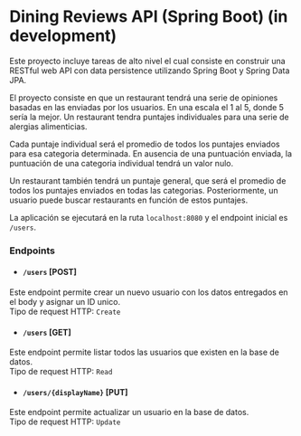 # Dining Reviews API (Spring Boot) (in development)

Este proyecto incluye tareas de alto nivel el cual consiste en construir una RESTful web API con data persistence utilizando Spring Boot y Spring Data JPA. 

El proyecto consiste en que un restaurant tendrá una serie de opiniones basadas en las enviadas por los usuarios. En una escala el 1 al 5, donde 5 sería la mejor. Un restaurant tendra puntajes individuales para una serie de alergias alimenticias. 

Cada puntaje individual será el promedio de todos los puntajes enviados para esa categoria determinada. En ausencia de una puntuación enviada, la puntuación de una categoria individual tendrá un valor nulo.

Un restaurant también tendrá un puntaje general, que será el promedio de todos los puntajes enviados en todas las categorias. Posteriormente, un usuario puede buscar restaurants en función de estos puntajes.

La aplicación se ejecutará en la ruta `localhost:8080` y el endpoint inicial es `/users`.

### Endpoints
- #### `/users` [POST]
Este endpoint permite crear un nuevo usuario con los datos entregados en el body y asignar un ID unico.  
Tipo de request HTTP: `Create`

- #### `/users` [GET]
Este endpoint permite listar todos las usuarios que existen en la base de datos.  
Tipo de request HTTP: `Read`

- #### `/users/{displayName}` [PUT]
Este endpoint permite actualizar un usuario en la base de datos.  
Tipo de request HTTP: `Update`
